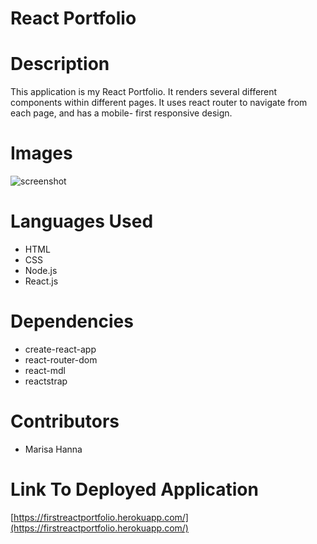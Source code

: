 #       React Portfolio


#       Description 



This application is my React Portfolio. It renders several different components within different pages. It uses react router to navigate from each page, and has a mobile- first responsive design.


#       Images


![screenshot](src/images/screenshot.png)



#       Languages Used

* HTML
* CSS
* Node.js
* React.js



#       Dependencies 


* create-react-app
* react-router-dom
* react-mdl
* reactstrap


#       Contributors 


* Marisa Hanna




#       Link To Deployed Application 

[https://firstreactportfolio.herokuapp.com/](https://firstreactportfolio.herokuapp.com/)